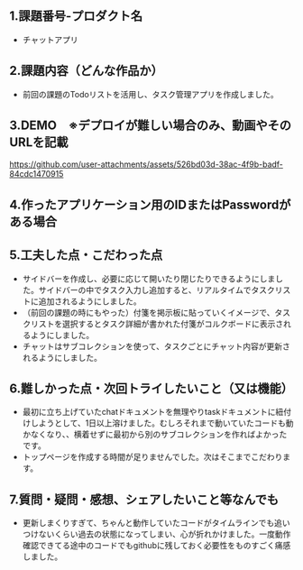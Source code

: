 ## 1.課題番号-プロダクト名
- チャットアプリ
## 2.課題内容（どんな作品か）
- 前回の課題のTodoリストを活用し、タスク管理アプリを作成しました。
## 3.DEMO　※デプロイが難しい場合のみ、動画やそのURLを記載

https://github.com/user-attachments/assets/526bd03d-38ac-4f9b-badf-84cdc1470915

## 4.作ったアプリケーション用のIDまたはPasswordがある場合
  
## 5.工夫した点・こだわった点
- サイドバーを作成し、必要に応じて開いたり閉じたりできるようにしました。サイドバーの中でタスク入力し追加すると、リアルタイムでタスクリストに追加されるようにしました。
- （前回の課題の時にもやった）付箋を掲示板に貼っていくイメージで、タスクリストを選択するとタスク詳細が書かれた付箋がコルクボードに表示されるようにしました。
- チャットはサブコレクションを使って、タスクごとにチャット内容が更新されるようにしました。
## 6.難しかった点・次回トライしたいこと（又は機能）
- 最初に立ち上げていたchatドキュメントを無理やりtaskドキュメントに紐付けしようとして、1日以上溶けました。むしろそれまで動いていたコードも動かなくなり、、横着せずに最初から別のサブコレクションを作ればよかったです。
- トップページを作成する時間が足りませんでした。次はそこまでこだわります。
## 7.質問・疑問・感想、シェアしたいこと等なんでも
- 更新しまくりすぎて、ちゃんと動作していたコードがタイムラインでも追いつけないくらい過去の状態になってしまい、心が折れかけました。一度動作確認できてる途中のコードでもgithubに残しておく必要性をものすごく痛感しました。
